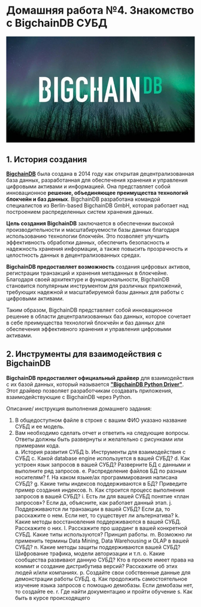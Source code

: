 # Домашняя работа №4. Знакомство с BigchainDB СУБД

![](BigChainDB_logo.jpg)

## 1. История создания
**[BigchainDB](https://www.bigchaindb.com/)** была создана в 2014 году как открытая децентрализованная база данных, разработанная для обеспечения хранения и управления цифровыми активами и информацией. Она представляет собой инновационное **решение, объединяющее преимущества технологий блокчейн и баз данных**. BigchainDB разработана командой специалистов из Berlin-based BigchainDB GmbH, которая работает над построением распределенных систем хранения данных.

**Цель создания BigchainDB** заключается в обеспечении высокой производительности и масштабируемости базы данных благодаря использованию технологии блокчейн. Это позволяет улучшить эффективность обработки данных, обеспечить безопасность и надежность хранения информации, а также повысить прозрачность и целостность данных в децентрализованных средах.

**BigchainDB предоставляет возможность** создания цифровых активов, регистрации транзакций и хранения метаданных в блокчейне. Благодаря своей архитектуре и функциональности, BigchainDB становится популярным инструментом для различных приложений, требующих надежной и масштабируемой базы данных для работы с цифровыми активами.

Таким образом, BigchainDB представляет собой инновационное решение в области децентрализованных баз данных, которое сочетает в себе преимущества технологий блокчейн и баз данных для обеспечения эффективного хранения и управления цифровыми активами.

## 2. Инструменты для взаимодействия с BigchainDB

**BigchainDB предоставляет официальный драйвер** для взаимодействия с их базой данных, который называется **["BigchainDB Python Driver"](https://github.com/bigchaindb/bigchaindb-driver)**. Этот драйвер позволяет разработчикам создавать приложения, взаимодействующие с BigchainDB через Python.


Описание/ инструкция выполнения домашнего задания:
1.	В общедоступном файле в строке с вашим ФИО указано название СУБД и ее модель. 
2.	Вам необходимо сделать отчет и ответить на следующие вопросы. Ответы должны быть развернуты и желательно с рисунками или примерами кода.  
a.	История развития СУБД
b.	Инструменты для взаимодействия с СУБД
c.	Какой database engine используется в вашей СУБД?
d.	Как устроен язык запросов в вашей СУБД? Разверните БД с данными и выполните ряд запросов. 
e.	Распределение файлов БД по разным носителям?
f.	На каком языке/ах программирования написана СУБД?
g.	Какие типы индексов поддерживаются в БД? Приведите пример создания индексов.
h.	Как строится процесс выполнения запросов в вашей СУБД?
i.	Есть ли для вашей СУБД понятие «план запросов»? Если да, объясните, как работает данный этап.
j.	Поддерживаются ли транзакции в вашей СУБД? Если да, то расскажите о нем. Если нет, то существует ли альтернатива?
k.	Какие методы восстановления поддерживаются в вашей СУБД. Расскажите о них.
l.	Расскажите про шардинг в вашей конкретной СУБД. Какие типы используются? Принцип работы.
m.	Возможно ли применить термины Data Mining, Data Warehousing и OLAP в вашей СУБД?
n.	Какие методы защиты поддерживаются вашей СУБД? Шифрование трафика, модели авторизации и т.п.
o.	Какие сообщества развивают данную СУБД? Кто в проекте имеет права на коммит и создание дистрибутива версий? Расскажите об этих людей и/или компаниях.
p.	Создайте свои собственные данные для демонстрации работы СУБД. 
q.	Как продолжить самостоятельное изучение языка запросов с помощью демобазы. Если демобазы нет, то создайте ее.
r.	Где найти документацию и пройти обучение
s.	Как быть в курсе происходящего

